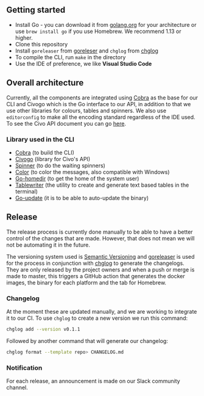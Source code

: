 ## Getting started

* Install Go - you can download it from [golang.org](https://golang.org/) for your architecture or use `brew install go` if you use Homebrew. We recommend 1.13 or higher.
* Clone this repository
* Install `goreleaser` from [goreleser](https://github.com/goreleaser/goreleaser) and `chglog` from [chglog](https://github.com/goreleaser/chglog)
* To compile the CLI, run `make` in the directory
* Use the IDE of preference, we like **Visual Studio Code**

## Overall architecture

Currently, all the components are integrated using [Cobra](https://github.com/spf13/cobra) as the base for our CLI and Civogo which is the Go interface to our API, in addition to that we use other libraries for colours, tables and spinners. We also use `editorconfig` to make all the encoding standard regardless of the IDE used. To see the Civo API document you can go [here](https://www.civo.com/api).


### Library used in the CLI

* [Cobra](https://github.com/spf13/cobra) (to build the CLI)
* [Civogo](https://github.com/civo/civogo) (library for Civo's API)
* [Spinner](https://github.com/briandowns/spinner) (to do the waiting spinners)
* [Color](https://github.com/gookit/color) (to color the messages, also compatible with Windows)
* [Go-homedir](https://github.com/mitchellh/go-homedir) (to get the home of the system user)
* [Tablewriter](https://github.com/olekukonko/tablewriter) (the utility to create and generate text based tables in the terminal)
* [Go-update](https://github.com/tj/go-update) (it is to be able to auto-update the binary)

## Release

The release process is currently done manually to be able to have a better control of the changes that are made. However, that does not mean we will not be automating it in the future.

The versioning system used is [Semantic Versioning](https://semver.org/) and [goreleaser](https://github.com/goreleaser/) is used for the process in conjunction with [chglog](https://github.com/goreleaser/chglog) to generate the changelogs. They are only released by the project owners and when a push or merge is made to master, this triggers a GitHub action that generates the docker images, the binary for each platform and the tab for Homebrew.

### Changelog

At the moment these are updated manually, and we are working to integrate it to our CI. To use `chglog` to create a new version we run this command:

```bash
chglog add --version v0.1.1
```

Followed by another command that will generate our changelog:

```bash
chglog format --template repo> CHANGELOG.md
```

### Notification

For each release, an announcement is made on our Slack community channel.
